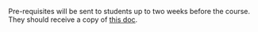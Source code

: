 Pre-requisites will be sent to students up to two weeks before the
course. They should receive a copy of [this
doc](https://docs.google.com/document/d/1IBJUun6YjkHrAq0IA1GfnaN89qTmTNaVhyfUJMiWDpw/edit#).
